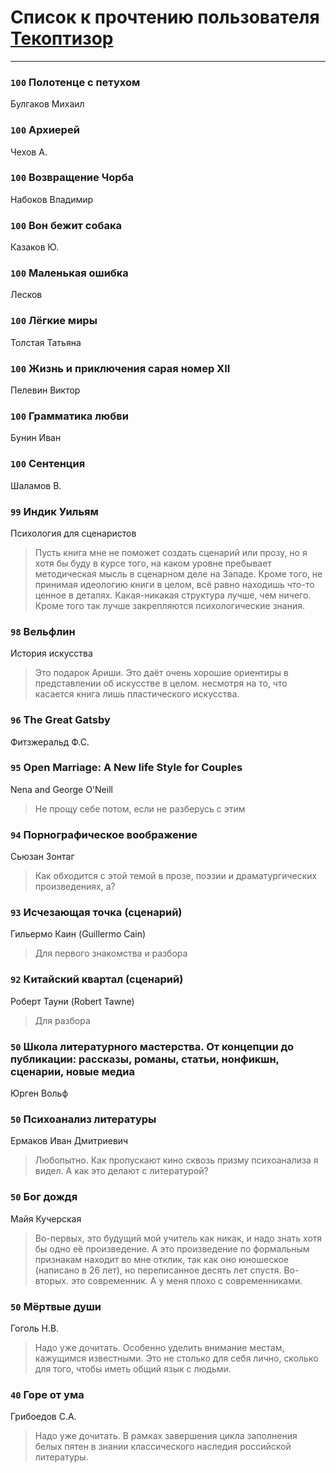 # Список к прочтению пользователя [Текоптизор](https://www.facebook.com/app_scoped_user_id/1615567898725880/)
---

### `100` Полотенце с петухом
Булгаков Михаил

### `100` Архиерей
Чехов А.

### `100` Возвращение Чорба
Набоков Владимир

### `100` Вон бежит собака
Казаков Ю.

### `100` Маленькая ошибка
Лесков

### `100` Лёгкие миры
Толстая Татьяна

### `100` Жизнь и приключения сарая номер XII
Пелевин Виктор

### `100` Грамматика любви
Бунин Иван

### `100` Сентенция
Шаламов В.

### `99` Индик Уильям
Психология для сценаристов
> Пусть книга мне не поможет создать сценарий или прозу, но я хотя бы буду в курсе того, на каком уровне пребывает методическая мысль в сценарном деле на Западе. Кроме того, не принимая идеологию книги в целом, всё равно находишь что-то ценное в деталях. Какая-никакая структура лучше, чем ничего. Кроме того так лучше закрепляются психологические знания.

### `98` Вельфлин
История искусства
> Это подарок Ариши. Это даёт очень хорошие ориентиры в представлении об искусстве в целом. несмотря на то, что касается книга лишь пластического искусства.

### `96` The Great Gatsby
Фитзжеральд Ф.С.

### `95` Open Marriage: A New life Style for Couples
Nena and George O'Neill
> Не прощу себе потом, если не разберусь с этим

### `94` Порнографическое воображение
Сьюзан Зонтаг
> Как обходится с этой темой в прозе, поэзии и драматургических произведениях, а?

### `93` Исчезающая точка (сценарий)
Гильермо Каин (Guillermo Cain)
> Для первого знакомства и разбора

### `92` Китайский квартал (сценарий)
Роберт Тауни (Robert Tawne)
> Для разбора

### `50` Школа литературного мастерства. От концепции до публикации: рассказы, романы, статьи, нонфикшн, сценарии, новые медиа
Юрген Вольф

### `50` Психоанализ литературы
Ермаков Иван Дмитриевич
> Любопытно. Как пропускают кино сквозь призму психоанализа я видел. А как это делают с литературой?

### `50` Бог дождя
Майя Кучерская
> Во-первых, это будущий мой учитель как никак, и надо знать хотя бы одно её произведение. А это произведение по формальным признакам находит во мне отклик, так как оно юношеское (написано в 26 лет), но переписанное десять лет спустя. Во-вторых. это современник. А у меня плохо с современниками.

### `50` Мёртвые души
Гоголь Н.В.
> Надо уже дочитать. Особенно уделить внимание местам, кажущимся известными. Это не столько для себя лично, сколько для того, чтобы иметь общий язык с людьми.

### `40` Горе от ума
Грибоедов С.А.
> Надо уже дочитать. В рамках завершения цикла заполнения белых пятен в знании классического наследия российской литературы.

